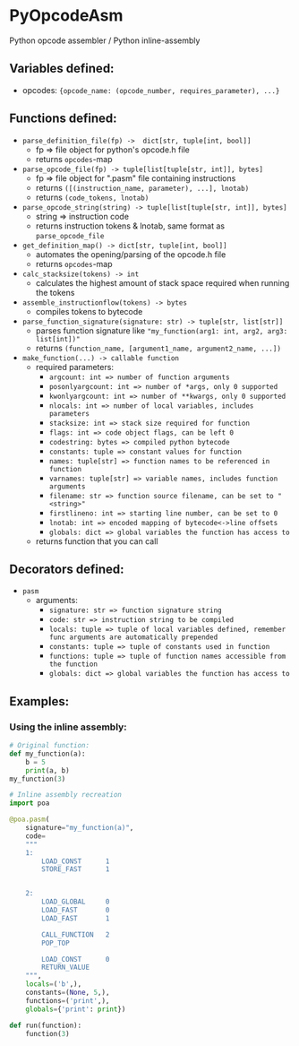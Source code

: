 # PyOpcodeAsm
Python opcode assembler / Python inline-assembly

## Variables defined:
- opcodes: `{opcode_name: (opcode_number, requires_parameter), ...}`

## Functions defined:
- `parse_definition_file(fp) ->  dict[str, tuple[int, bool]]`
    - fp => file object for python's opcode.h file
    - returns `opcodes`-map
- `parse_opcode_file(fp) -> tuple[list[tuple[str, int]], bytes]`
    - fp => file object for ".pasm" file containing instructions
    - returns `([(instruction_name, parameter), ...], lnotab)`
    - returns `(code_tokens, lnotab)`
- `parse_opcode_string(string) -> tuple[list[tuple[str, int]], bytes]`
    - string => instruction code
    - returns instruction tokens & lnotab, same format as `parse_opcode_file`
- `get_definition_map() -> dict[str, tuple[int, bool]]`
    - automates the opening/parsing of the opcode.h file
    - returns `opcodes`-map
- `calc_stacksize(tokens) -> int`
    - calculates the highest amount of stack space required when running the tokens
- `assemble_instructionflow(tokens) -> bytes`
    - compiles tokens to bytecode
- `parse_function_signature(signature: str) -> tuple[str, list[str]]`
    - parses function signature like `"my_function(arg1: int, arg2, arg3: list[int])"`
    - returns `(function_name, [argument1_name, argument2_name, ...])`
- `make_function(...) -> callable function`
    - required parameters:
        - `argcount: int => number of function arguments`
        - `posonlyargcount: int => number of *args, only 0 supported`
        - `kwonlyargcount: int => number of **kwargs, only 0 supported`
        - `nlocals: int => number of local variables, includes parameters`
        - `stacksize: int => stack size required for function`
        - `flags: int => code object flags, can be left 0`
        - `codestring: bytes => compiled python bytecode`
        - `constants: tuple => constant values for function`
        - `names: tuple[str] => function names to be referenced in function`
        - `varnames: tuple[str] => variable names, includes function arguments`
        - `filename: str => function source filename, can be set to "<string>"`
        - `firstlineno: int => starting line number, can be set to 0`
        - `lnotab: int => encoded mapping of bytecode<->line offsets`
        - `globals: dict => global variables the function has access to`
    - returns function that you can call

## Decorators defined:
- `pasm`
    - arguments:
        - `signature: str => function signature string`
        - `code: str => instruction string to be compiled`
        - `locals: tuple => tuple of local variables defined, remember func arguments are automatically prepended`
        - `constants: tuple => tuple of constants used in function`
        - `functions: tuple => tuple of function names accessible from the function`
        - `globals: dict => global variables the function has access to`


## Examples:

### Using the inline assembly:
```python
# Original function:
def my_function(a):
    b = 5
    print(a, b)
my_function(3)
```

```python
# Inline assembly recreation
import poa

@poa.pasm(
    signature="my_function(a)",
    code=
    """
    1:
        LOAD_CONST      1
        STORE_FAST      1


    2:
        LOAD_GLOBAL     0
        LOAD_FAST       0
        LOAD_FAST       1

        CALL_FUNCTION   2
        POP_TOP

        LOAD_CONST      0
        RETURN_VALUE
    """,
    locals=('b',),
    constants=(None, 5,),
    functions=('print',),
    globals={'print': print})

def run(function):
    function(3)
```